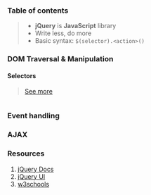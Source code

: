 ### Table of contents

> - **jQuery** is **JavaScript** library
> - Write less, do more
> - Basic syntax: `$(selector).<action>()`

### DOM Traversal & Manipulation
#### Selectors
> [See more](../styles/CSS3.md)
```js

```

### Event handling

### AJAX

### Resources
1. [jQuery Docs](https://jquery.com/)
1. [jQuery UI](https://jqueryui.com/)
2. [w3schools](https://www.w3schools.com/jquery)
